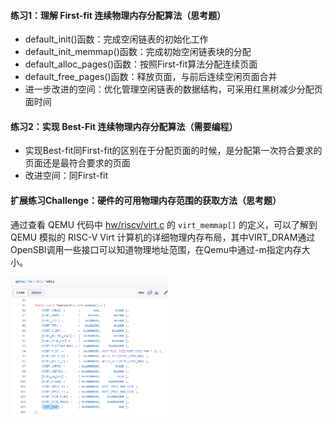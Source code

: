 #### 练习1：理解 First-fit 连续物理内存分配算法（思考题）

- default_init()函数：完成空闲链表的初始化工作
- default_init_memmap()函数：完成初始空闲链表块的分配
- default_alloc_pages()函数：按照First-fit算法分配连续页面
- default_free_pages()函数：释放页面，与前后连续空闲页面合并
- 进一步改进的空间：优化管理空闲链表的数据结构，可采用红黑树减少分配页面时间

#### 练习2：实现 Best-Fit 连续物理内存分配算法（需要编程）

- 实现Best-fit同First-fit的区别在于分配页面的时候，是分配第一次符合要求的页面还是最符合要求的页面
- 改进空间：同First-fit

#### 扩展练习Challenge：硬件的可用物理内存范围的获取方法（思考题）

通过查看 QEMU 代码中 [hw/riscv/virt.c](https://github.com/qemu/qemu/blob/master/hw/riscv/virt.c) 的 `virt_memmap[]` 的定义，可以了解到 QEMU 模拟的 RISC-V Virt 计算机的详细物理内存布局，其中VIRT_DRAM通过OpenSBI调用一些接口可以知道物理地址范围，在Qemu中通过-m指定内存大小。

<img src="image/lab2/1.png" width="50%" />

